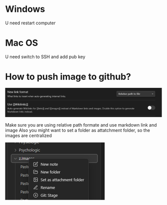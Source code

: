 # Windows
U need restart computer 

# Mac OS
U need switch to SSH and add pub key



# How to push image to github?
![](../z.Images/Pasted%20image%2020230406120718.png)

Make sure you are using relative path formate and use markdown link and image
Also you might want to set a folder as attatchment folder, so the images are centralized

![](../z.Images/Pasted%20image%2020230406121108.png)